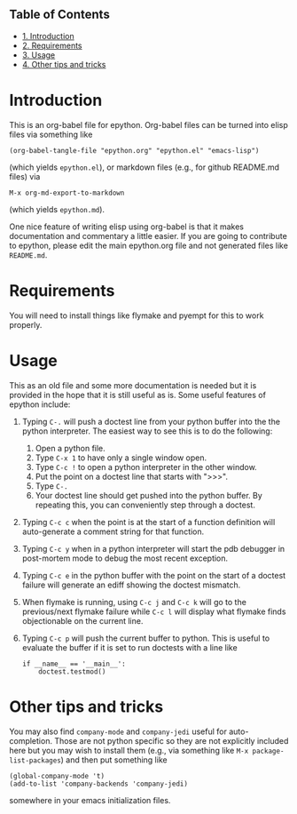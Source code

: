 <div id="table-of-contents">
<h2>Table of Contents</h2>
<div id="text-table-of-contents">
<ul>
<li><a href="#orgheadline1">1. Introduction</a></li>
<li><a href="#orgheadline2">2. Requirements</a></li>
<li><a href="#orgheadline3">3. Usage</a></li>
<li><a href="#orgheadline4">4. Other tips and tricks</a></li>
</ul>
</div>
</div>

# Introduction<a id="orgheadline1"></a>

This is an org-babel file for epython. Org-babel files can be turned
into elisp files via something like

`(org-babel-tangle-file "epython.org" "epython.el" "emacs-lisp")`

(which yields `epython.el`), or markdown files (e.g., for github
README.md files) via 

`M-x org-md-export-to-markdown`

(which yields `epython.md`).

One nice feature of writing elisp using org-babel is that it makes
documentation and commentary a little easier. If you are going to
contribute to epython, please edit the main epython.org file and not
generated files like `README.md`.

# Requirements<a id="orgheadline2"></a>

You will need to install things like flymake and pyempt for this to
work properly.

# Usage<a id="orgheadline3"></a>

This as an old file and some more documentation is needed but it is
provided in the hope that it is still useful as is. Some useful
features of epython include:

1.  Typing `C-.` will push a doctest line from your python buffer
    into the the python interpreter. The easiest way to see this is
    to do the following:
    1.  Open a python file.
    2.  Type `C-x 1` to have only a single window open.
    3.  Type `C-c !` to open a python interpreter in the other window.
    4.  Put the point on a doctest line that starts with ">>>".
    5.  Type `C-.`
    6.  Your doctest line should get pushed into the python buffer. By
        repeating this, you can conveniently step through a doctest.
2.  Typing `C-c c` when the point is at the start of a function
    definition will auto-generate a comment string for that function.
3.  Typing `C-c y` when in a python interpreter will start the pdb
    debugger in post-mortem mode to debug the most recent exception.
4.  Typing `C-c e` in the python buffer with the point on the start
    of a doctest failure will generate an ediff showing the doctest
    mismatch.
5.  When flymake is running, using `C-c j` and `C-c k` will go to the
    previous/next flymake failure while `C-c l` will display what
    flymake finds objectionable on the current line.
6.  Typing `C-c p` will push the current buffer to python. This is
    useful to evaluate the buffer if it is set to run doctests with
    a line like

    ```
    if __name__ == '__main__':
        doctest.testmod()
    ```

# Other tips and tricks<a id="orgheadline4"></a>

You may also find `company-mode` and `company-jedi` useful for
auto-completion. Those are not python specific so they are not
explicitly included here but you may wish to install them (e.g., via
something like `M-x package-list-packages`) and then put something
like

    (global-company-mode 't)
    (add-to-list 'company-backends 'company-jedi)

somewhere in your emacs initialization files.
